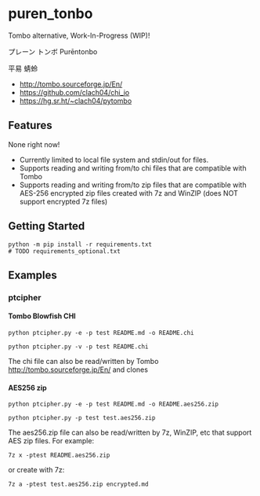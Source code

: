 # puren_tonbo

Tombo alternative, Work-In-Progress (WIP)!

プレーン トンボ
Purēntonbo

 平易 蜻蛉


  * http://tombo.sourceforge.jp/En/
  * https://github.com/clach04/chi_io
  * https://hg.sr.ht/~clach04/pytombo


## Features

None right now!

  * Currently limited to local file system and stdin/out for files.
  * Supports reading and writing from/to chi files that are compatible with Tombo
  * Supports reading and writing from/to zip files that are compatible with AES-256 encrypted zip files created with 7z and WinZIP (does NOT support encrypted 7z files)


## Getting Started

    python -m pip install -r requirements.txt
    # TODO requirements_optional.txt

## Examples

### ptcipher

#### Tombo Blowfish CHI

    python ptcipher.py -e -p test README.md -o README.chi

    python ptcipher.py -v -p test README.chi

The chi file can also be read/written by Tombo http://tombo.sourceforge.jp/En/ and clones


#### AES256 zip

    python ptcipher.py -e -p test README.md -o README.aes256.zip

    python ptcipher.py -p test test.aes256.zip

The aes256.zip file can also be read/written by 7z, WinZIP, etc that support AES zip files.
For example:

    7z x -ptest README.aes256.zip

or create with 7z:

    7z a -ptest test.aes256.zip encrypted.md
